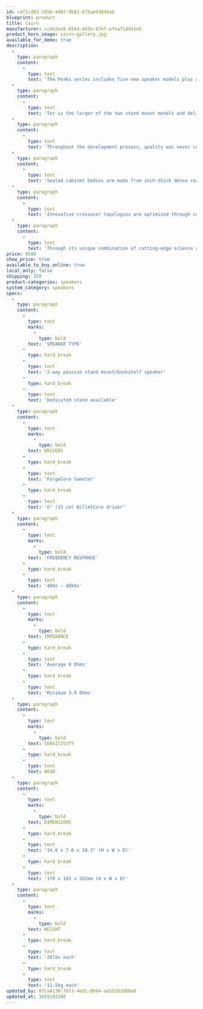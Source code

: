 ```yaml
---
id: caf1cd83-195b-4d02-9b82-b75ae9304bab
blueprint: product
title: Cairn
manufacturer: ccbe2ee8-656d-493e-87ef-efeaf1dd41e5
product_hero_image: cairn-gallery.jpg
available_for_demo: true
description:
  -
    type: paragraph
    content:
      -
        type: text
        text: 'The Peaks series includes five new speaker models plus a powered subwoofer, each performing at a new reference level for their price point. They excel in any size room, across all genres of music, and are offered in high quality finishes to suit every style of home.'
  -
    type: paragraph
    content:
      -
        type: text
        text: 'Tor is the larger of the two stand mount models and delivers a scale of musical dynamics which belies its size. Throwing a huge soundstage, Tor boasts a sophistication and musicality that pulls you closer to the music. Powerful yet detailed and delicate, Tor is a music lover''s dream come true.'
  -
    type: paragraph
    content:
      -
        type: text
        text: 'Throughout the development process, quality was never compromised. Tor boasts proprietary ForgeCore tweeters and our exceptional BilletCore woofers. These are mounted in thick aluminum front baffles which are precision machined in-house to a profile guided by detailed computational modeling.'
  -
    type: paragraph
    content:
      -
        type: text
        text: 'Sealed cabinet bodies are made from inch-thick dense resin fiber, curved to exact tolerances in custom presses by experienced European workshops. They include advanced bracing and acoustic absorbers which eliminate cabinet resonances and reflections.'
  -
    type: paragraph
    content:
      -
        type: text
        text: 'Innovative crossover topologies are optimized through complex simulation and countless hours of critical listening. These designs maximize efficiency and ensure the broadest possible compatibility with amplifiers. Crossovers use the highest quality components and are hand-built on circuit boards that YG machines in-house.'
  -
    type: paragraph
    content:
      -
        type: text
        text: 'Through its unique combination of cutting-edge science and engineering, Tor represents an approach with no compromises. Everything from the drivers, cabinets and crossovers, through to the veneer, lacquer and internal cabling has been carefully selected and modeled to deliver the most accurate, most musical performance possible.'
price: 8500
show_price: true
available_to_buy_online: true
local_only: false
shipping: 250
product-categories: speakers
system_category: speakers
specs:
  -
    type: paragraph
    content:
      -
        type: text
        marks:
          -
            type: bold
        text: 'SPEAKER TYPE'
      -
        type: hard_break
      -
        type: text
        text: '2-way passive stand mount/bookshelf speaker'
      -
        type: hard_break
      -
        type: text
        text: 'Dedicated stand available'
  -
    type: paragraph
    content:
      -
        type: text
        marks:
          -
            type: bold
        text: DRIVERS
      -
        type: hard_break
      -
        type: text
        text: 'ForgeCore tweeter'
      -
        type: hard_break
      -
        type: text
        text: '6" (15 cm) BilletCore driver'
  -
    type: paragraph
    content:
      -
        type: text
        marks:
          -
            type: bold
        text: 'FREQUENCY RESPONSE'
      -
        type: hard_break
      -
        type: text
        text: '40Hz – 40kHz'
  -
    type: paragraph
    content:
      -
        type: text
        marks:
          -
            type: bold
        text: IMPEDANCE
      -
        type: hard_break
      -
        type: text
        text: 'Average 8 Ohms'
      -
        type: hard_break
      -
        type: text
        text: 'Minimum 3.9 Ohms'
  -
    type: paragraph
    content:
      -
        type: text
        marks:
          -
            type: bold
        text: SENSITIVITY
      -
        type: hard_break
      -
        type: text
        text: 86dB
  -
    type: paragraph
    content:
      -
        type: text
        marks:
          -
            type: bold
        text: DIMENSIONS
      -
        type: hard_break
      -
        type: text
        text: '14.6 x 7.6 x 10.3" (H x W x D)'
      -
        type: hard_break
      -
        type: text
        text: '370 x 192 x 262mm (H x W x D)'
  -
    type: paragraph
    content:
      -
        type: text
        marks:
          -
            type: bold
        text: WEIGHT
      -
        type: hard_break
      -
        type: text
        text: '28lbs each'
      -
        type: hard_break
      -
        type: text
        text: '12.5kg each'
updated_by: 87ca4130-78f3-4ed1-8b64-aa552d3d08a8
updated_at: 1659192188
---
```

